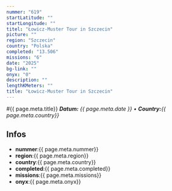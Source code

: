 ```yaml
---
nummer: "619"
startLatitude: ""
startLongitude: ""
titel: "Łowicz-Muster Tour in Szczecin"
picture: ""
region: "Szczecin"
country: "Polska"
completed: "13.506"
missions: "6"
date: "2025"
bg-link: ""
onyx: "0"
description: ""
lengthKMeters: ""
title: "Łowicz-Muster Tour in Szczecin"
---
```


#{{ page.meta.title}}
_**Datum:** {{ page.meta.date }} • **Country:**{{ page.meta.country}}_

## Infos
- **nummer**:{{ page.meta.nummer}}
- **region**:{{ page.meta.region}}
- **country**:{{ page.meta.country}}
- **completed**:{{ page.meta.completed}}
- **missions**:{{ page.meta.missions}}
- **onyx**:{{ page.meta.onyx}}

